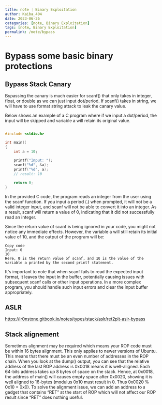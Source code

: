 ```yaml
---
title: note | Binary Exploitation
author: Kaiba_404
date: 2023-06-26
categories: [note, Binary Exploitation]
tags: [note, Binary Exploitation]
permalink: /note/bypass
---
```


# Bypass some basic binary protections

## Bypass Stack Canary

Bypassing the canary is much easier for scanf() that only takes in integer, float, or double as we can just input dot/period. If scanf() takes in string, we will have to use format string attack to leak the canary value.

Below shows an example of a C program where if we input a dot/period, the input will be skipped and variable a will retain its original value.

```c

#include <stdio.h>

int main()
{
    int a = 10;
    
    printf("Input: ");
    scanf("%d", &a);
    printf("%d", a);
    // result: 10

    return 0;
}

```

In the provided C code, the program reads an integer from the user using the scanf function. If you input a period (.) when prompted, it will not be a valid integer input, and scanf will not be able to convert it into an integer. As a result, scanf will return a value of 0, indicating that it did not successfully read an integer.

Since the return value of scanf is being ignored in your code, you might not notice any immediate effects. However, the variable a will still retain its initial value of 10, and the output of the program will be:

```shell
Copy code
Input: 0
10
Here, 0 is the return value of scanf, and 10 is the value of the variable a printed by the second printf statement.
```

It's important to note that when scanf fails to read the expected input format, it leaves the input in the buffer, potentially causing issues with subsequent scanf calls or other input operations. In a more complex program, you should handle such input errors and clear the input buffer appropriately.


## ASLR

<https://ir0nstone.gitbook.io/notes/types/stack/aslr/ret2plt-aslr-bypass>


## Stack alignement

Sometimes alignment may be required which means your ROP code must be within 16 bytes alignment. This only applies to newer versions of Ubuntu. This means that there must be an even number of addresses in the ROP chain. When you look at the dump() output, you can see that the relative address of the last ROP address is 0x0018 means it is well-aligned. Each 64-bits address takes up 8 bytes of space on the stack. Hence, at 0x0018, the address of main() will causes empty space after 0x0020, showing it is well aligned to 16-bytes (modulus 0x10 must result in 0. Thus 0x0020 % 0x10 = 0x0). To solve the alignment issue, we can add an address to a gadget that contains “RET” at the start of ROP which will not affect our ROP result since “RET” does nothing useful.
